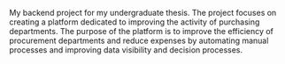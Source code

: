 My backend project for my undergraduate thesis.
The project focuses on creating a platform dedicated to improving the activity of purchasing departments. The purpose of the platform is to improve the efficiency of procurement departments and reduce expenses by automating manual processes and improving data visibility and decision processes.
